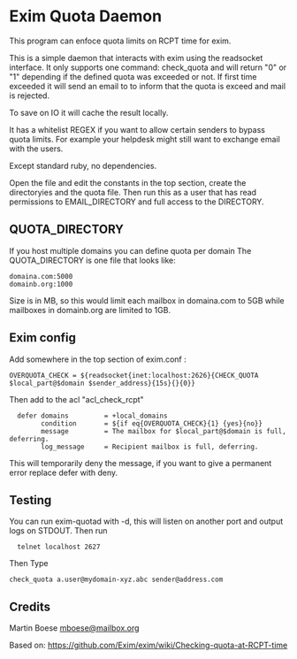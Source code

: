 # Exim Quota Daemon

This program can enfoce quota limits on RCPT time for exim.

This is a simple daemon that interacts with exim using the readsocket interface.
It only supports one command: check_quota <email address> <sender address> and will
return "0" or "1" depending if the defined quota was exceeded or not.
If first time exceeded it will send an email to <email address> to inform that the quota
is exceed and mail is rejected.
 
To save on IO it will cache the result locally.

It has a whitelist REGEX if you want to allow certain senders to bypass quota limits. For
example your helpdesk might still want to exchange email with the users.

Except standard ruby, no dependencies.

Open the file and edit the constants in the top section, create the directoryies and the quota file.
Then run this as a user that has read permissions to EMAIL_DIRECTORY and full access to the DIRECTORY.

## QUOTA_DIRECTORY
If you host multiple domains you can define quota per domain
The QUOTA_DIRECTORY is one file that looks like:
```
domaina.com:5000
domainb.org:1000
```

Size is in MB, so this would limit each mailbox in domaina.com to 5GB while mailboxes in domainb.org are limited to 1GB.

## Exim config

Add somewhere in the top section of exim.conf :

 ```
 OVERQUOTA_CHECK = ${readsocket{inet:localhost:2626}{CHECK_QUOTA $local_part@$domain $sender_address}{15s}{}{0}}
 ```

Then add to the acl "acl_check_rcpt"
```
  defer domains         = +local_domains
        condition       = ${if eq{OVERQUOTA_CHECK}{1} {yes}{no}}
        message         = The mailbox for $local_part@$domain is full, deferring.
        log_message     = Recipient mailbox is full, deferring.
```
This will temporarily deny the message, if you want to give a permanent error replace defer with deny.

## Testing

You can run exim-quotad with -d, this will listen on another port and output logs on STDOUT.
Then run
```
  telnet localhost 2627  
```
Then Type

```
check_quota a.user@mydomain-xyz.abc sender@address.com
```

## Credits

Martin Boese <mboese@mailbox.org>

Based on:
https://github.com/Exim/exim/wiki/Checking-quota-at-RCPT-time
